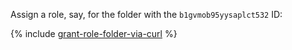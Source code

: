 Assign a role, say, for the folder with the `b1gvmob95yysaplct532` ID:

{% include [grant-role-folder-via-curl](grant-role-folder-via-curl.md) %}

